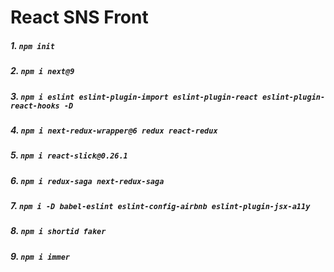 # React SNS Front

##### 1. `npm init`

##### 2. `npm i next@9`

##### 3. `npm i eslint eslint-plugin-import eslint-plugin-react eslint-plugin-react-hooks -D`

##### 4. `npm i next-redux-wrapper@6 redux react-redux`

##### 5. `npm i react-slick@0.26.1`

##### 6. `npm i redux-saga next-redux-saga`

##### 7. `npm i -D babel-eslint eslint-config-airbnb eslint-plugin-jsx-a11y`

##### 8. `npm i shortid faker`

##### 9. `npm i immer`